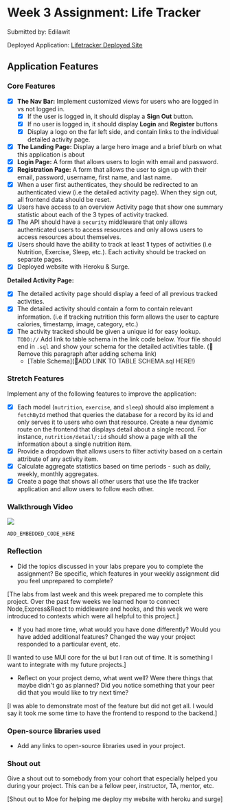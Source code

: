 # Week 3 Assignment: Life Tracker

Submitted by: Edilawit

Deployed Application: [Lifetracker Deployed Site](http://edil.surge.sh/)

## Application Features

### Core Features

- [x] **The Nav Bar:** Implement customized views for users who are logged in vs not logged in.
  - [x] If the user is logged in, it should display a **Sign Out** button.
  - [x] If no user is logged in, it should display **Login** and **Register** buttons
  - [x] Display a logo on the far left side, and contain links to the individual detailed activity page.
- [x] **The Landing Page:** Display a large hero image and a brief blurb on what this application is about
- [x] **Login Page:** A form that allows users to login with email and password.
- [x] **Registration Page:** A form that allows the user to sign up with their email, password, username, first name, and last name.
- [x] When a user first authenticates, they should be redirected to an authenticated view (i.e the detailed activity page). When they sign out, all frontend data should be reset.
- [x] Users have access to an overview Activity page that show one summary statistic about each of the 3 types of activity tracked.
- [x] The API should have a `security` middleware that only allows authenticated users to access resources and only allows users to access resources about themselves.
- [x] Users should have the ability to track at least **1** types of activities (i.e Nutrition, Exercise, Sleep, etc.). Each activity should be tracked on separate pages.
- [x] Deployed website with Heroku & Surge.

**Detailed Activity Page:**

- [x] The detailed activity page should display a feed of all previous tracked activities.
- [x] The detailed activity should contain a form to contain relevant information. (i.e if tracking nutrition this form allows the user to capture calories, timestamp, image, category, etc.)
- [x] The activity tracked should be given a unique id for easy lookup.
      `TODO://` Add link to table schema in the link code below. Your file should end in `.sql` and show your schema for the detailed activities table. (🚫 Remove this paragraph after adding schema link)
  - [Table Schema](📝ADD LINK TO TABLE SCHEMA.sql HERE!)

### Stretch Features

Implement any of the following features to improve the application:

- [x] Each model (`nutrition`, `exercise`, and `sleep`) should also implement a `fetchById` method that queries the database for a record by its id and only serves it to users who own that resource. Create a new dynamic route on the frontend that displays detail about a single record. For instance, `nutrition/detail/:id` should show a page with all the information about a single nutrition item.
- [x] Provide a dropdown that allows users to filter activity based on a certain attribute of any activity item.
- [x] Calculate aggregate statistics based on time periods - such as daily, weekly, monthly aggregates.
- [x] Create a page that shows all other users that use the life tracker application and allow users to follow each other.

### Walkthrough Video

![](https://github.com/EdilAbe/tdd-student-store-starter/blob/main/Walkthrough3.gif)

`ADD_EMBEDDED_CODE_HERE`

### Reflection

- Did the topics discussed in your labs prepare you to complete the assignment? Be specific, which features in your weekly assignment did you feel unprepared to complete?

[The labs from last week and this week prepared me to complete this project. Over the past few weeks we learned how to connect Node,Express&React to middleware and hooks, and this week we were introduced to contexts which were all helpful to this project.]

- If you had more time, what would you have done differently? Would you have added additional features? Changed the way your project responded to a particular event, etc.

[I wanted to use MUI core for the ui but I ran out of time. It is something I want to integrate with my future projects.]

- Reflect on your project demo, what went well? Were there things that maybe didn't go as planned? Did you notice something that your peer did that you would like to try next time?

[I was able to demonstrate most of the feature but did not get all. I would say it took me some time to have the frontend to respond to the backend.]

### Open-source libraries used

- Add any links to open-source libraries used in your project.

### Shout out

Give a shout out to somebody from your cohort that especially helped you during your project. This can be a fellow peer, instructor, TA, mentor, etc.

[Shout out to Moe for helping me deploy my website with heroku and surge]
